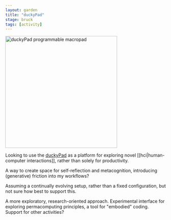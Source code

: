 ```yaml
---  
layout: garden
title: "duckyPad"
stage: bruck
tags: [activity]
---
```


<a href="https://files.justinpickard.net/images/compost/activities/duckypad.jpg"><img class="img-padded" src="https://files.justinpickard.net/images/compost/activities/duckypad.jpg" alt="duckyPad programmable macropad" width="350" height="350"></a>

Looking to use the [duckyPad](https://github.com/dekuNukem/duckyPad/blob/master/README.md) as a platform for exploring novel [[hci|human-computer interactions]], rather than solely for productivity.

A way to create space for self-reflection and metacognition, introducing (generative) friction into my workflows?

Assuming a continually evolving setup, rather than a fixed configuration, but not sure how best to support this.

A more exploratory, research-oriented approach. Experimental interface for exploring permacomputing principles, a tool for "embodied" coding. Support for other activities?